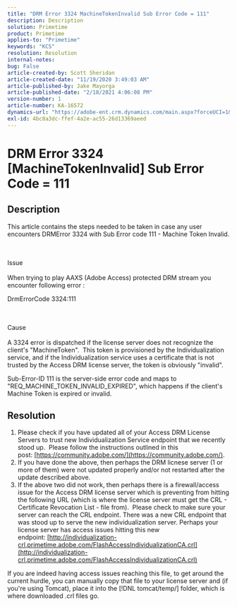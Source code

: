 ```yaml
---
title: "DRM Error 3324 MachineTokenInvalid Sub Error Code = 111"
description: Description
solution: Primetime
product: Primetime
applies-to: "Primetime"
keywords: "KCS"
resolution: Resolution
internal-notes: 
bug: False
article-created-by: Scott Sheridan
article-created-date: "11/19/2020 3:49:03 AM"
article-published-by: Jake Mayorga
article-published-date: "2/18/2021 4:06:08 PM"
version-number: 1
article-number: KA-16572
dynamics-url: "https://adobe-ent.crm.dynamics.com/main.aspx?forceUCI=1&pagetype=entityrecord&etn=knowledgearticle&id=61d1b428-1a2a-eb11-a813-000d3a593813"
exl-id: 4bc8a3dc-ffef-4a2e-ac55-26d13369aeed
---
```

# DRM Error 3324 [MachineTokenInvalid] Sub Error Code = 111

## Description


This article contains the steps needed to be taken in case any user encounters DRMError 3324 with Sub Error code 111 - Machine Token Invalid.


<br><br>Issue<br><br>
When trying to play AAXS (Adobe Access) protected DRM stream you encounter following error :

DrmErrorCode 3324:111


<br><br>Cause<br><br>
A 3324 error is dispatched if the license server does not recognize the client's "MachineToken".  This token is provisioned by the Individualization service, and if the Individualization service uses a certificate that is not trusted by the Access DRM license server, the token is obviously "invalid".

Sub-Error-ID 111 is the server-side error code and maps to "REQ_MACHINE_TOKEN_INVALID_EXPIRED", which happens if the client's Machine Token is expired or invalid.






## Resolution


1. Please check if you have updated all of your Access DRM License Servers to trust new Individualization Service endpoint that we recently stood up.  Please follow the instructions outlined in this post: [https://community.adobe.com/](https://community.adobe.com/).
2. If you have done the above, then perhaps the DRM licnese server (1 or more of them) were not updated properly and/or not restarted after the update described above.
3. If the above two did not work, then perhaps there is a firewall/access issue for the Access DRM license server which is preventing from hitting the following URL (which is where the license server must get the CRL - Certificate Revocation List - file from).  Please check to make sure your server can reach the CRL endpoint. There was a new CRL endpoint that was stood up to serve the new individualization server. Perhaps your license server has access issues hitting this new endpoint: [http://individualization-crl.primetime.adobe.com/FlashAccessIndividualizationCA.crl](http://individualization-crl.primetime.adobe.com/FlashAccessIndividualizationCA.crl)


If you are indeed having access issues reaching this file, to get around the current hurdle, you can manually copy that file to your license server and (if you're using Tomcat), place it into the [!DNL tomcat/temp/] folder, which is where downloaded .crl files go.
